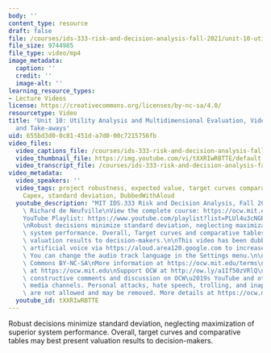 ```yaml
---
body: ''
content_type: resource
draft: false
file: /courses/ids-333-risk-and-decision-analysis-fall-2021/unit-10-utility-video-7_360p_16_9.mp4
file_size: 9744985
file_type: video/mp4
image_metadata:
  caption: ''
  credit: ''
  image-alt: ''
learning_resource_types:
- Lecture Videos
license: https://creativecommons.org/licenses/by-nc-sa/4.0/
resourcetype: Video
title: 'Unit 10: Utility Analysis and Multidimensional Evaluation, Video 7: Robustness
  and Take-aways'
uid: 655bd3d0-0c81-451d-a7d0-00c7215756fb
video_files:
  video_captions_file: /courses/ids-333-risk-and-decision-analysis-fall-2021/10sgL4Vw-D0VqDdi0axK-AiWfq3mdECNR_transcript.webvtt
  video_thumbnail_file: https://img.youtube.com/vi/tXXRIwRBTTE/default.jpg
  video_transcript_file: /courses/ids-333-risk-and-decision-analysis-fall-2021/10sgL4Vw-D0VqDdi0axK-AiWfq3mdECNR_transcript.pdf
video_metadata:
  video_speakers: ''
  video_tags: project robustness, expected value, target curves comparative tables,
    Capex, standard deviation, DubbedWithAloud
  youtube_description: "MIT IDS.333 Risk and Decision Analysis, Fall 2021\nInstructor:\
    \ Richard de Neufville\nView the complete course: https://ocw.mit.edu/courses/ids-333-risk-and-decision-analysis-fall-2021/\n\
    YouTube Playlist: https://www.youtube.com/playlist?list=PLUl4u3cNGP62jwhTqp8_1kwrkDkxZhpQC\n\
    \nRobust decisions minimize standard deviation, neglecting maximization of superior\
    \ system performance. Overall, Target curves and comparative tables may best present\
    \ valuation results to decision-makers.\n\nThis video has been dubbed using an\
    \ artificial voice via https://aloud.area120.google.com to increase accessibility.\
    \ You can change the audio track language in the Settings menu.\n\nLicense: Creative\
    \ Commons BY-NC-SA\nMore information at https://ocw.mit.edu/terms\nMore courses\
    \ at https://ocw.mit.edu\nSupport OCW at http://ow.ly/a1If50zVRlQ\n\nWe encourage\
    \ constructive comments and discussion on OCW\u2019s YouTube and other social\
    \ media channels. Personal attacks, hate speech, trolling, and inappropriate comments\
    \ are not allowed and may be removed. More details at https://ocw.mit.edu/comments."
  youtube_id: tXXRIwRBTTE
---
```

Robust decisions minimize standard deviation, neglecting maximization of superior system performance. Overall, target curves and comparative tables may best present valuation results to decision-makers.